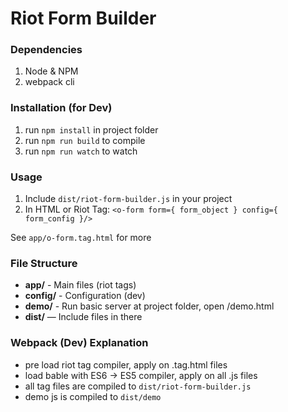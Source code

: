 # Riot Form Builder

### Dependencies
1. Node & NPM
2. webpack cli


### Installation (for Dev)
1. run `npm install` in project folder
2. run `npm run build` to compile
3. run `npm run watch` to watch


### Usage
1. Include `dist/riot-form-builder.js` in your project
2. In HTML or Riot Tag: `<o-form form={ form_object } config={ form_config }/>`

See `app/o-form.tag.html` for more


### File Structure
- **app/** - Main files (riot tags)
- **config/** - Configuration (dev)
- **demo/** - Run basic server at project folder, open /demo.html
- **dist/** — Include files in there


### Webpack (Dev) Explanation
- pre load riot tag compiler, apply on .tag.html files
- load bable with ES6 -> ES5 compiler, apply on all .js files
- all tag files are compiled to `dist/riot-form-builder.js`
- demo js is compiled to `dist/demo`
